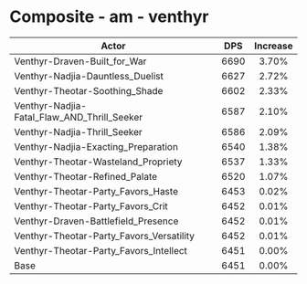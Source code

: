 # Composite - am - venthyr
| Actor | DPS | Increase |
|---|:---:|:---:|
|Venthyr-Draven-Built_for_War|6690|3.70%|
|Venthyr-Nadjia-Dauntless_Duelist|6627|2.72%|
|Venthyr-Theotar-Soothing_Shade|6602|2.33%|
|Venthyr-Nadjia-Fatal_Flaw_AND_Thrill_Seeker|6587|2.10%|
|Venthyr-Nadjia-Thrill_Seeker|6586|2.09%|
|Venthyr-Nadjia-Exacting_Preparation|6540|1.38%|
|Venthyr-Theotar-Wasteland_Propriety|6537|1.33%|
|Venthyr-Theotar-Refined_Palate|6520|1.07%|
|Venthyr-Theotar-Party_Favors_Haste|6453|0.02%|
|Venthyr-Theotar-Party_Favors_Crit|6452|0.01%|
|Venthyr-Draven-Battlefield_Presence|6452|0.01%|
|Venthyr-Theotar-Party_Favors_Versatility|6452|0.01%|
|Venthyr-Theotar-Party_Favors_Intellect|6451|0.00%|
|Base|6451|0.00%|
